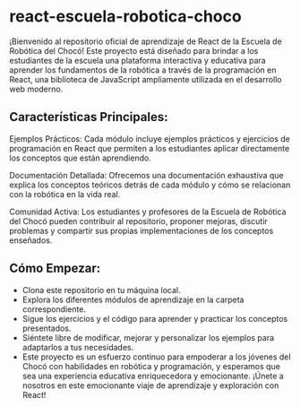 # react-escuela-robotica-choco
¡Bienvenido al repositorio oficial  de aprendizaje de React de la Escuela de Robótica del Chocó! Este proyecto está diseñado para brindar a los estudiantes de la escuela una plataforma interactiva y educativa para aprender los fundamentos de la robótica a través de la programación en React, una biblioteca de JavaScript ampliamente utilizada en el desarrollo web moderno.

## Características Principales:

Ejemplos Prácticos: Cada módulo incluye ejemplos prácticos y ejercicios de programación en React que permiten a los estudiantes aplicar directamente los conceptos que están aprendiendo.

Documentación Detallada: Ofrecemos una documentación exhaustiva que explica los conceptos teóricos detrás de cada módulo y cómo se relacionan con la robótica en la vida real.

Comunidad Activa: Los estudiantes y profesores de la Escuela de Robótica del Chocó pueden contribuir al repositorio, proponer mejoras, discutir problemas y compartir sus propias implementaciones de los conceptos enseñados.

## Cómo Empezar:
- Clona este repositorio en tu máquina local.
- Explora los diferentes módulos de aprendizaje en la carpeta correspondiente.
- Sigue los ejercicios y el código para aprender y practicar los conceptos presentados.
- Siéntete libre de modificar, mejorar y personalizar los ejemplos para adaptarlos a tus necesidades.
- Este proyecto es un esfuerzo continuo para empoderar a los jóvenes del Chocó con habilidades en robótica y programación, y esperamos que sea una experiencia educativa enriquecedora y emocionante. ¡Únete a nosotros en este emocionante viaje de aprendizaje y exploración con React!






